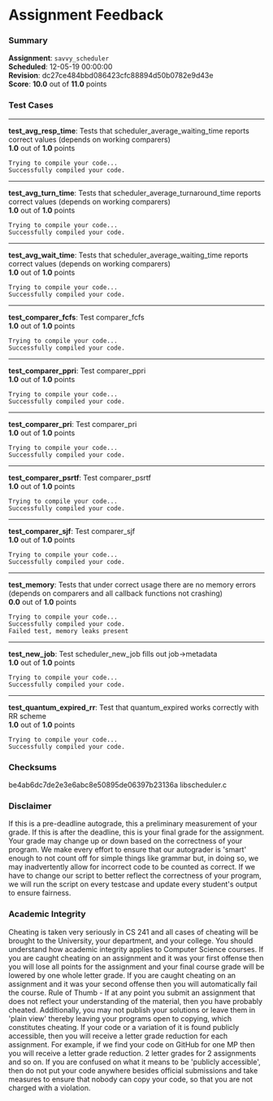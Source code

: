 # Assignment Feedback

### Summary

**Assignment**: `savvy_scheduler`  
**Scheduled**: 12-05-19 00:00:00  
**Revision**: dc27ce484bbd086423cfc88894d50b0782e9d43e  
**Score**: **10.0** out of **11.0** points

### Test Cases
---

**test_avg_resp_time**: Tests that scheduler_average_waiting_time reports correct values (depends on working comparers)  
**1.0** out of **1.0** points
```
Trying to compile your code...
Successfully compiled your code.
```
---

**test_avg_turn_time**: Tests that scheduler_average_turnaround_time reports correct values (depends on working comparers)  
**1.0** out of **1.0** points
```
Trying to compile your code...
Successfully compiled your code.
```
---

**test_avg_wait_time**: Tests that scheduler_average_waiting_time reports correct values (depends on working comparers)  
**1.0** out of **1.0** points
```
Trying to compile your code...
Successfully compiled your code.
```
---

**test_comparer_fcfs**: Test comparer_fcfs  
**1.0** out of **1.0** points
```
Trying to compile your code...
Successfully compiled your code.
```
---

**test_comparer_ppri**: Test comparer_ppri  
**1.0** out of **1.0** points
```
Trying to compile your code...
Successfully compiled your code.
```
---

**test_comparer_pri**: Test comparer_pri  
**1.0** out of **1.0** points
```
Trying to compile your code...
Successfully compiled your code.
```
---

**test_comparer_psrtf**: Test comparer_psrtf  
**1.0** out of **1.0** points
```
Trying to compile your code...
Successfully compiled your code.
```
---

**test_comparer_sjf**: Test comparer_sjf  
**1.0** out of **1.0** points
```
Trying to compile your code...
Successfully compiled your code.
```
---

**test_memory**: Tests that under correct usage there are no memory errors (depends on comparers and all callback functions not crashing)  
**0.0** out of **1.0** points
```
Trying to compile your code...
Successfully compiled your code.
Failed test, memory leaks present
```
---

**test_new_job**: Test scheduler_new_job fills out job->metadata  
**1.0** out of **1.0** points
```
Trying to compile your code...
Successfully compiled your code.
```
---

**test_quantum_expired_rr**: Test that quantum_expired works correctly with RR scheme  
**1.0** out of **1.0** points
```
Trying to compile your code...
Successfully compiled your code.
```
### Checksums

be4ab6dc7de2e3e6abc8e50895de06397b23136a libscheduler.c


### Disclaimer
If this is a pre-deadline autograde, this a preliminary measurement of your grade.
If this is after the deadline, this is your final grade for the assignment.
Your grade may change up or down based on the correctness of your program.
We make every effort to ensure that our autograder is 'smart' enough to not count off
for simple things like grammar but, in doing so, we may inadvertently allow for
incorrect code to be counted as correct.
If we have to change our script to better reflect the correctness of your program,
we will run the script on every testcase and update every student's output to ensure fairness.



### Academic Integrity
Cheating is taken very seriously in CS 241 and all cases of cheating will be brought to the University, your department, and your college.
You should understand how academic integrity applies to Computer Science courses.
If you are caught cheating on an assignment and it was your first offense then you will lose all points for the assignment and your final course
grade will be lowered by one whole letter grade. If you are caught cheating on an assignment and it was your second offense then you will automatically fail the course.
Rule of Thumb - If at any point you submit an assignment that does not reflect your understanding of the material, then you have probably cheated.
Additionally, you may not publish your solutions or leave them in 'plain view' thereby leaving your programs open to copying, which constitutes cheating.
If your code or a variation of it is found publicly accessible, then you will receive a letter grade reduction for each assignment.
For example, if we find your code on GitHub for one MP then you will receive a letter grade reduction. 2 letter grades for 2 assignments and so on.
If you are confused on what it means to be 'publicly accessible', then do not put your code anywhere besides official submissions and take measures
to ensure that nobody can copy your code, so that you are not charged with a violation.


